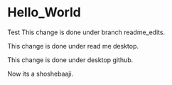 # Hello_World
Test
This change is done under branch readme_edits.

This change is done under read me desktop.

This change is done under desktop github.

Now its a shoshebaaji.
